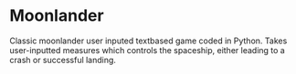 # Moonlander

Classic moonlander user inputed textbased game coded in Python.
Takes user-inputted measures which controls the spaceship, either leading to a crash or successful landing.
